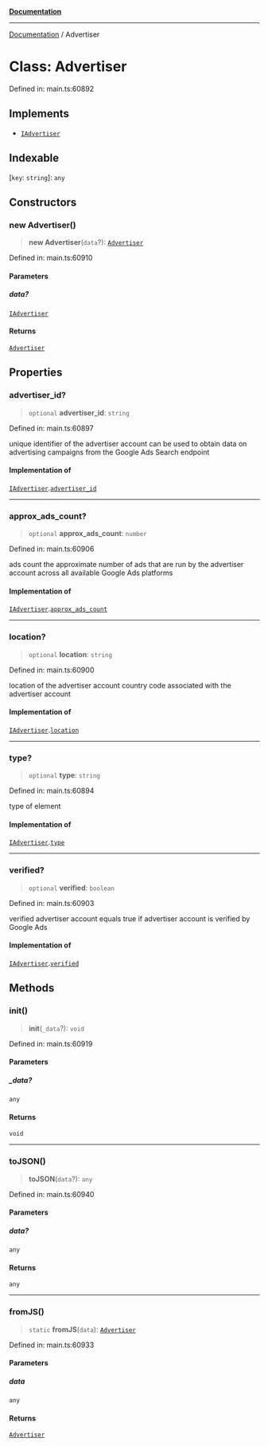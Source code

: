 [**Documentation**](../README.md)

***

[Documentation](../README.md) / Advertiser

# Class: Advertiser

Defined in: main.ts:60892

## Implements

- [`IAdvertiser`](../interfaces/IAdvertiser.md)

## Indexable

\[`key`: `string`\]: `any`

## Constructors

### new Advertiser()

> **new Advertiser**(`data`?): [`Advertiser`](Advertiser.md)

Defined in: main.ts:60910

#### Parameters

##### data?

[`IAdvertiser`](../interfaces/IAdvertiser.md)

#### Returns

[`Advertiser`](Advertiser.md)

## Properties

### advertiser\_id?

> `optional` **advertiser\_id**: `string`

Defined in: main.ts:60897

unique identifier of the advertiser account
can be used to obtain data on advertising campaigns from the Google Ads Search endpoint

#### Implementation of

[`IAdvertiser`](../interfaces/IAdvertiser.md).[`advertiser_id`](../interfaces/IAdvertiser.md#advertiser_id)

***

### approx\_ads\_count?

> `optional` **approx\_ads\_count**: `number`

Defined in: main.ts:60906

ads count
the approximate number of ads that are run by the advertiser account across all available Google Ads platforms

#### Implementation of

[`IAdvertiser`](../interfaces/IAdvertiser.md).[`approx_ads_count`](../interfaces/IAdvertiser.md#approx_ads_count)

***

### location?

> `optional` **location**: `string`

Defined in: main.ts:60900

location of the advertiser account
country code associated with the advertiser account

#### Implementation of

[`IAdvertiser`](../interfaces/IAdvertiser.md).[`location`](../interfaces/IAdvertiser.md#location)

***

### type?

> `optional` **type**: `string`

Defined in: main.ts:60894

type of element

#### Implementation of

[`IAdvertiser`](../interfaces/IAdvertiser.md).[`type`](../interfaces/IAdvertiser.md#type)

***

### verified?

> `optional` **verified**: `boolean`

Defined in: main.ts:60903

verified advertiser account
equals true if advertiser account is verified by Google Ads

#### Implementation of

[`IAdvertiser`](../interfaces/IAdvertiser.md).[`verified`](../interfaces/IAdvertiser.md#verified)

## Methods

### init()

> **init**(`_data`?): `void`

Defined in: main.ts:60919

#### Parameters

##### \_data?

`any`

#### Returns

`void`

***

### toJSON()

> **toJSON**(`data`?): `any`

Defined in: main.ts:60940

#### Parameters

##### data?

`any`

#### Returns

`any`

***

### fromJS()

> `static` **fromJS**(`data`): [`Advertiser`](Advertiser.md)

Defined in: main.ts:60933

#### Parameters

##### data

`any`

#### Returns

[`Advertiser`](Advertiser.md)
